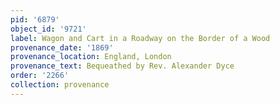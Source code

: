 ```yaml
---
pid: '6879'
object_id: '9721'
label: Wagon and Cart in a Roadway on the Border of a Wood
provenance_date: '1869'
provenance_location: England, London
provenance_text: Bequeathed by Rev. Alexander Dyce
order: '2266'
collection: provenance
---
```

